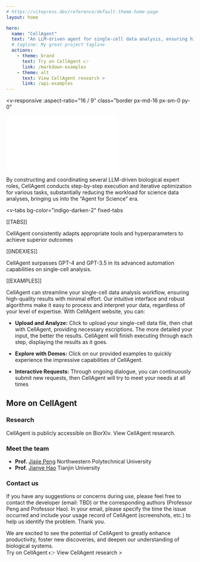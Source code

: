 ```yaml
---
# https://vitepress.dev/reference/default-theme-home-page
layout: home

hero:
  name: "CellAgent"
  text: "An LLM-driven agent for single-cell data analysis, ensuring high-quality results with minimal effort."
  # tagline: My great project tagline
  actions:
    - theme: brand
      text: Try on CellAgent 👉
      link: /markdown-examples
    - theme: alt
      text: View CellAgent research >
      link: /api-examples
---
```

<v-responsive
  :aspect-ratio="16 / 9"
  class="border px-md-16 px-sm-0 py-0"
>
  <iframe
    src="//player.bilibili.com/player.html?isOutside=true&aid=112613522411165&bvid=BV1dVGoeCEQ4&cid=500001581492325&p=1"
    scrolling="no"
    border="0"
    frameborder="no"
    framespacing="0"
    allowfullscreen="true"
    class="h-100 w-100"
  ></iframe>
</v-responsive>

By constructing and coordinating several LLM-driven biological expert roles,
CellAgent conducts step-by-step execution and iterative optimization for various
tasks, substantially reducing the workload for science data analyses, bringing
us into the “Agent for Science” era.

<v-tabs
  bg-color="indigo-darken-2"
  fixed-tabs
>
  <v-tab text="Option"></v-tab>

  <v-tab text="Another Option"></v-tab>
</v-tabs>
[[TABS]]

CellAgent consistently adapts appropriate tools and hyperparameters to achieve
superior outcomes

[[INDEXIES]]

CellAgent surpasses GPT-4 and GPT-3.5 in its advanced automation capabilities on
single-cell analysis.

[[EXAMPLES]]

CellAgent can streamline your single-cell data analysis workflow, ensuring
high-quality results with minimal effort. Our intuitive interface and robust
algorithms make it easy to process and interpret your data, regardless of your
level of expertise. With CellAgent website, you can:

<div class="mx-16 px-16">

* **Upload and Analyze:** Click to upload your single-cell data file, then chat with CellAgent, providing necessary escriptions. The more detailed your input, the better the results. CellAgent will finish executing through each step, displaying the results as it goes.

* **Explore with Demos:** Click on our provided examples to quickly experience the impressive capabilities of CellAgent.
* **Interactive Requests:** Through ongoing dialogue, you can continuously submit new requests, then CellAgent will try to meet your needs at all times
</div>


## More on CellAgent

### Research

CellAgent is publicly accessible on BiorXiv. View CellAgent research.

### Meet the team

<div class="mx-16 px-16">

- **Prof.** [Jiajie Peng](https://github.com) Northwestern Polytechnical University
- **Prof.** [Jianye Hao](https://github.com) Tianjin University
</div>

### Contact us

If you have any suggestions or concerns during use, please feel free to contact
the developer (email: TBD) or the corresponding authors (Professor Peng and
Professor Hao). In your email, please specify the time the issue occurred and
include your usage record of CellAgent (screenshots, etc.) to help us identify
the problem. Thank you.

<v-sheet class="mt-8 d-flex align-center justify-center flex-wrap text-center mx-auto pa-16 bg-grey-darken-4" elevation="4" max-width="800" width="100%">
  <div class="text-h5 font-weight-medium mb-8">
We are excited to see the potential of CellAgent to greatly enhance productivity,
foster new discoveries, and deepen our understanding of biological systems.
  </div>
  <v-btn rounded>Try on CellAgent 👉</v-btn>
  <v-btn variant="plain">View CellAgent research ></v-btn>
</v-sheet>
